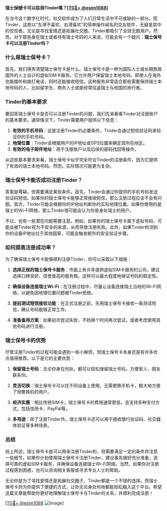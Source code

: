 **瑞士保號卡可以註冊Tinder嗎？[[TG💪+ @esim1088](https://t.me/s/esim1088)]**

在当今这个数字化时代，社交软件成为了人们日常生活中不可或缺的一部分。而Tinder，这款以“左滑不喜欢、右滑喜欢”的简单操作闻名的交友软件，无疑是其中的佼佼者。无论是寻找爱情还是拓展社交圈，Tinder都吸引了全球无数用户。然而，对于那些身在瑞士或者持有瑞士号码的人来说，可能会有一个疑问：**瑞士保号卡可以注册Tinder吗？**

### 什么是瑞士保号卡？

首先，我们得弄清楚瑞士保号卡是什么。瑞士保号卡是一种为国际人士或长期旅居国外的人士设计的虚拟SIM卡服务。它允许用户保留瑞士本地号码，即使人在海外也能接听和拨打电话，同时还能接收短信。这种服务非常适合那些需要保持瑞士本地号码的人，比如留学生、商务人士或是经常往返瑞士与他国的旅行者。

### Tinder的基本要求

要回答瑞士保号卡是否可以注册Tinder的问题，我们先来看看Tinder对注册账户的基本要求。通常情况下，Tinder需要用户提供以下信息：

1. **有效的手机号码**：这是注册Tinder的必要条件。Tinder会通过短信验证码来验证你的手机号码。
2. **地理位置**：Tinder会根据用户的IP地址或GPS位置来确定其所在地区。
3. **有效的电子邮件地址**：用于注册账户以及后续的密码找回等操作。

从这些基本要求来看，瑞士保号卡似乎完全符合Tinder的注册条件，因为它提供了有效的瑞士本地号码。然而，实际情况可能更为复杂。

### 瑞士保号卡能否成功注册Tinder？

答案是**可以**，但需要满足某些条件。首先，Tinder会通过你提供的手机号码发送验证码短信。如果你的瑞士保号卡能够正常接收短信，那么注册过程应该不会有问题。其次，Tinder可能会根据你的IP地址判断你的实际地理位置。如果你使用的是瑞士的Wi-Fi网络，那么Tinder很可能会认为你是身处瑞士的用户。

不过，也有一些潜在问题需要注意。例如，如果你的瑞士保号卡属于虚拟号码，可能会被Tinder视为不安全的来源，从而导致注册失败。此外，如果Tinder检测到你的设备IP地址位于其他国家，可能会触发额外的安全验证步骤。

### 如何提高注册成功率？

为了确保瑞士保号卡能够顺利注册Tinder，你可以采取以下措施：

1. **选择正规的瑞士保号卡服务**：市面上有许多提供虚拟SIM卡服务的公司，建议选择口碑良好、信誉度高的服务商。这样可以最大程度地保证号码的稳定性。
   
2. **确保设备连接瑞士Wi-Fi**：在注册过程中，尽量让设备连接瑞士当地的Wi-Fi网络，以避免因地理位置问题被Tinder拒绝。

3. **提前测试短信接收功能**：在正式注册之前，先用瑞士保号卡接收一条测试短信，确认号码能够正常工作。

4. **准备备用方案**：如果初次尝试失败，不妨换个时间再次尝试，或者考虑使用其他号码进行注册。

### 瑞士保号卡的优势

尽管注册Tinder的过程可能会遇到一些小麻烦，但瑞士保号卡本身还是有许多优点值得推荐。以下是它的主要优势：

1. **保留瑞士号码**：无论你身在何处，都可以轻松保留瑞士号码，方便家人、朋友联系你。
   
2. **灵活切换**：瑞士保号卡可以在不同设备上使用，无需更换手机卡，极大地方便了频繁换机的用户。

3. **经济实惠**：相比传统SIM卡，瑞士保号卡的费用通常更低，且支持多种支付方式，包括信用卡、PayPal等。

4. **多用途**：除了注册Tinder外，瑞士保号卡还可以用于接收银行验证码、社交媒体验证等多种场景。

### 总结

综上所述，瑞士保号卡是可以用来注册Tinder的，但需要满足一定的条件并注意一些细节。如果你计划使用瑞士保号卡注册Tinder，建议事先做好充分准备，选择可靠的虚拟SIM卡服务，并确保设备连接瑞士Wi-Fi网络。当然，如果你对注册过程感到困惑，也可以咨询相关客服或寻求专业人士的帮助。

无论你是为了寻找爱情还是拓展社交圈子，Tinder都是一个不错的选择。而瑞士保号卡则为你提供了便捷的方式，让你无论身处何地都能轻松融入这个平台。希望这篇文章能帮助你更好地理解瑞士保号卡与Tinder的关系，并顺利完成注册！

[[TG💪+ @esim1088](https://t.me/s/esim1088) ![Image](https://i.postimg.cc/4NQfJmqS/Snipaste-2025-05-13-00-14-12.png)]